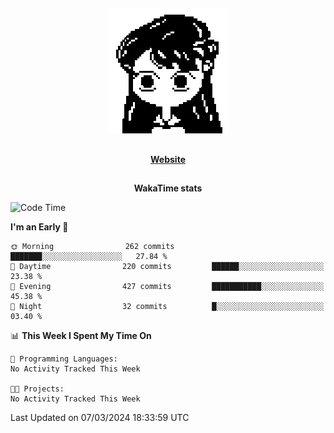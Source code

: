 ##

<p align="center">
  <img src="./person.gif" />
</p>

##

<div align="center">
  <p>
    <strong>
    <a href='https://domm.me'>Website</a>
    </strong>
  </p>
</div>

##

<div align="center">
  <p>
    <strong>
    WakaTime stats
    </strong>
  </p>
</div>

<!--START_SECTION:waka-->
![Code Time](http://img.shields.io/badge/Code%20Time-119%20hrs%2045%20mins-blue)

**I'm an Early 🐤** 

```text
🌞 Morning                262 commits         ███████░░░░░░░░░░░░░░░░░░   27.84 % 
🌆 Daytime                220 commits         ██████░░░░░░░░░░░░░░░░░░░   23.38 % 
🌃 Evening                427 commits         ███████████░░░░░░░░░░░░░░   45.38 % 
🌙 Night                  32 commits          █░░░░░░░░░░░░░░░░░░░░░░░░   03.40 % 
```


📊 **This Week I Spent My Time On** 

```text
💬 Programming Languages: 
No Activity Tracked This Week

🐱‍💻 Projects: 
No Activity Tracked This Week
```


 Last Updated on 07/03/2024 18:33:59 UTC
<!--END_SECTION:waka-->

